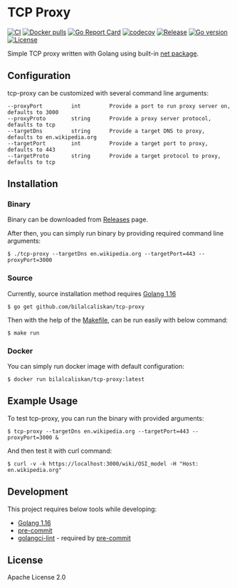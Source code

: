 # TCP Proxy
[![CI](https://github.com/bilalcaliskan/tcp-proxy/workflows/CI/badge.svg?event=push)](https://github.com/bilalcaliskan/tcp-proxy/actions?query=workflow%3ACI)
[![Docker pulls](https://img.shields.io/docker/pulls/bilalcaliskan/tcp-proxy)](https://hub.docker.com/r/bilalcaliskan/tcp-proxy/)
[![Go Report Card](https://goreportcard.com/badge/github.com/bilalcaliskan/tcp-proxy)](https://goreportcard.com/report/github.com/bilalcaliskan/tcp-proxy)
[![codecov](https://codecov.io/gh/bilalcaliskan/tcp-proxy/branch/master/graph/badge.svg)](https://codecov.io/gh/bilalcaliskan/tcp-proxy)
[![Release](https://img.shields.io/github/release/bilalcaliskan/tcp-proxy.svg)](https://github.com/bilalcaliskan/tcp-proxy/releases/latest)
[![Go version](https://img.shields.io/github/go-mod/go-version/bilalcaliskan/tcp-proxy)](https://github.com/bilalcaliskan/tcp-proxy)
[![License](https://img.shields.io/badge/License-Apache%202.0-blue.svg)](https://opensource.org/licenses/Apache-2.0)

Simple TCP proxy written with Golang using built-in [net package](https://pkg.go.dev/net).

## Configuration
tcp-proxy can be customized with several command line arguments:
```
--proxyPort         int         Provide a port to run proxy server on, defaults to 3000
--proxyProto        string      Provide a proxy server protocol, defaults to tcp
--targetDns         string      Provide a target DNS to proxy, defaults to en.wikipedia.org
--targetPort        int         Provide a target port to proxy, defaults to 443
--targetProto       string      Provide a target protocol to proxy, defaults to tcp
```

## Installation
### Binary
Binary can be downloaded from [Releases](https://github.com/bilalcaliskan/tcp-proxy/releases) page.

After then, you can simply run binary by providing required command line arguments:
```shell
$ ./tcp-proxy --targetDns en.wikipedia.org --targetPort=443 --proxyPort=3000
```

### Source
Currently, source installation method requires [Golang 1.16](https://golang.org/doc/go1.16)
```shell
$ go get github.com/bilalcaliskan/tcp-proxy
```
Then with the help of the [Makefile](Makefile), can be run easily with below command:
```shell
$ make run
```

### Docker
You can simply run docker image with default configuration:
```shell
$ docker run bilalcaliskan/tcp-proxy:latest
```

## Example Usage
To test tcp-proxy, you can run the binary with provided arguments:
```shell
$ tcp-proxy --targetDns en.wikipedia.org --targetPort=443 --proxyPort=3000 &
```

And then test it with curl command:
```shell
$ curl -v -k https://localhost:3000/wiki/OSI_model -H "Host: en.wikipedia.org"
```

## Development
This project requires below tools while developing:
- [Golang 1.16](https://golang.org/doc/go1.16)
- [pre-commit](https://pre-commit.com/)
- [golangci-lint](https://golangci-lint.run/usage/install/) - required by [pre-commit](https://pre-commit.com/)

## License
Apache License 2.0
